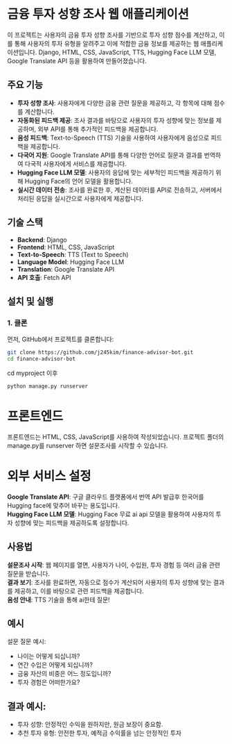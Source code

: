 # 금융 투자 성향 조사 웹 애플리케이션

이 프로젝트는 사용자의 금융 투자 성향 조사를 기반으로 투자 성향 점수를 계산하고, 이를 통해 사용자의 투자 유형을 알려주고 이에 적합한 금융 정보를 제공하는 웹 애플리케이션입니다. Django, HTML, CSS, JavaScript, TTS, Hugging Face LLM 모델, Google Translate API 등을 활용하여 만들어졌습니다.

## 주요 기능

- **투자 성향 조사**: 사용자에게 다양한 금융 관련 질문을 제공하고, 각 항목에 대해 점수를 계산합니다.
- **자동화된 피드백 제공**: 조사 결과를 바탕으로 사용자의 투자 성향에 맞는 정보를 제공하며, 외부 API를 통해 추가적인 피드백을 제공합니다.
- **음성 피드백**: Text-to-Speech (TTS) 기술을 사용하여 사용자에게 음성으로 피드백을 제공합니다.
- **다국어 지원**: Google Translate API를 통해 다양한 언어로 질문과 결과를 번역하여 다국적 사용자에게 서비스를 제공합니다.
- **Hugging Face LLM 모델**: 사용자의 응답에 맞는 세부적인 피드백을 제공하기 위해 Hugging Face의 언어 모델을 활용합니다.
- **실시간 데이터 전송**: 조사를 완료한 후, 계산된 데이터를 API로 전송하고, 서버에서 처리된 응답을 실시간으로 사용자에게 제공합니다.

## 기술 스택

- **Backend**: Django
- **Frontend**: HTML, CSS, JavaScript
- **Text-to-Speech**: TTS (Text to Speech)
- **Language Model**: Hugging Face LLM
- **Translation**: Google Translate API
- **API 호출**: Fetch API

## 설치 및 실행

### 1. 클론

먼저, GitHub에서 프로젝트를 클론합니다:

```bash
git clone https://github.com/j245kim/finance-advisor-bot.git
cd finance-advisor-bot
```

cd myproject 이후
``` bash
python manage.py runserver
```

# 프론트엔드 
프론트엔드는 HTML, CSS, JavaScript를 사용하여 작성되었습니다. 프로젝트 폴더의 manage.py를 runserver 하면 설문조사를 시작할 수 있습니다.

# 외부 서비스 설정
**Google Translate API**: 구글 클라우드 플랫폼에서 번역 API 발급후 한국어를 Hugging face에 맞추어 바꾸는 용도입니다. <br>
**Hugging Face LLM 모델**: Hugging Face 무료 ai api 모델을 활용하여 사용자의 투자 성향에 맞는 피드백을 제공하도록 설정합니다.

## 사용법
**설문조사 시작**: 웹 페이지를 열면, 사용자가 나이, 수입원, 투자 경험 등 여러 금융 관련 질문을 받습니다.<br>
**결과 보기**: 조사를 완료하면, 자동으로 점수가 계산되어 사용자의 투자 성향에 맞는 결과를 제공하고, 이를 바탕으로 관련 피드백을 제공합니다.<br>
**음성 안내**: TTS 기술을 통해 ai한테 질문!

## 예시
설문 질문 예시:
- 나이는 어떻게 되십니까?
- 연간 수입은 어떻게 되십니까?
- 금융 자산의 비중은 어느 정도입니까?
- 투자 경험은 어떠한가요?

## 결과 예시:
- 투자 성향: 안정적인 수익을 원하지만, 원금 보장이 중요함.
- 추천 투자 유형: 안전한 투자, 예적금 수익률을 넘는 안정적인 투자
